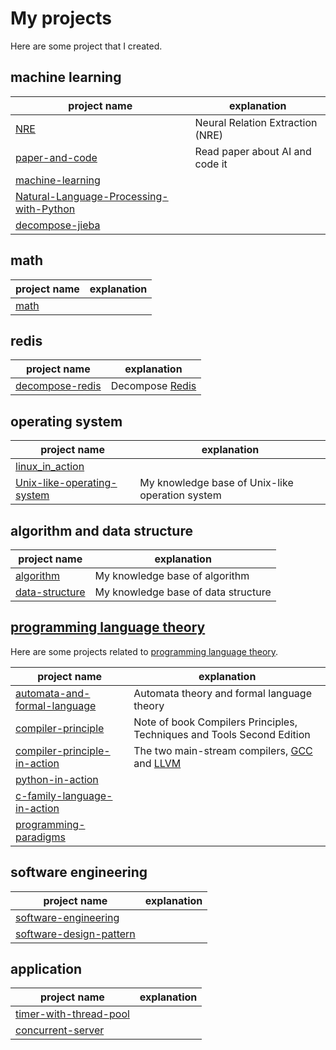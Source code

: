 # My projects

Here are some project that I created.

## machine learning

| project name                                                 | explanation                      |
| ------------------------------------------------------------ | -------------------------------- |
| [NRE](https://github.com/dengking/NRE)                       | Neural Relation Extraction (NRE) |
| [paper-and-code](https://github.com/dengking/paper-and-code) | Read paper about AI and code it  |
| [machine-learning](https://github.com/dengking/machine-learning) |                                  |
| [Natural-Language-Processing-with-Python](https://github.com/dengking/Natural-Language-Processing-with-Python) |                                  |
| [decompose-jieba](https://github.com/dengking/decompose-jieba) |                                  |

## math

| project name                             | explanation |
| ---------------------------------------- | ----------- |
| [math](https://github.com/dengking/math) |             |



## redis

| project name                                                 | explanation                                         |
| ------------------------------------------------------------ | --------------------------------------------------- |
| [decompose-redis](https://dengking.github.io/decompose-redis/) | Decompose [Redis](https://github.com/antirez/redis) |



## operating system

| project name                                                 | explanation                                     |
| ------------------------------------------------------------ | ----------------------------------------------- |
| [linux_in_action](https://github.com/dengking/linux_in_action) |                                                 |
| [Unix-like-operating-system](https://github.com/dengking/Unix-like-operating-system) | My knowledge base of Unix-like operation system |




## algorithm and data structure 

| project name                                                 | explanation                         |
| ------------------------------------------------------------ | ----------------------------------- |
| [algorithm](https://github.com/dengking/algorithm)           | My knowledge base of algorithm      |
| [data-structure](https://dengking.github.io/data-structure/) | My knowledge base of data structure |



## [programming language theory](https://en.wikipedia.org/wiki/Programming_language_theory)

Here are some projects related to [programming language theory](https://en.wikipedia.org/wiki/Programming_language_theory).

| project name                                                 | explanation                                                  |
| ------------------------------------------------------------ | ------------------------------------------------------------ |
| [automata-and-formal-language](https://dengking.github.io/automata-and-formal-language) | Automata theory and formal language theory                   |
| [compiler-principle](https://dengking.github.io/compiler-principle/) | Note of book Compilers Principles, Techniques and Tools Second Edition |
| [compiler-principle-in-action](https://github.com/dengking/compiler-principle-in-action) | The two main-stream compilers, [GCC](https://gcc.gnu.org/) and [LLVM](http://llvm.org/) |
| [python-in-action](https://github.com/dengking/python-in-action) |                                                              |
| [c-family-language-in-action](https://github.com/dengking/c-family-language-in-action) |                                                              |
| [programming-paradigms](https://github.com/dengking/programming-paradigms) |                                                              |





## software engineering

| project name                                                 | explanation |
| ------------------------------------------------------------ | ----------- |
| [software-engineering](https://github.com/dengking/software-engineering) |             |
| [software-design-pattern](https://github.com/dengking/software-design-pattern) |             |



## application

| project name                                                 | explanation |
| ------------------------------------------------------------ | ----------- |
| [timer-with-thread-pool](https://github.com/dengking/timer-with-thread-pool) |             |
| [concurrent-server](https://github.com/dengking/concurrent-server) |             |

